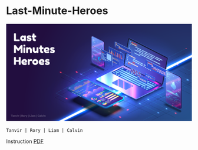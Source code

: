 # Last-Minute-Heroes

![Team!](./.ignore/LMH.png)
```md
Tanvir | Rory | Liam | Calvin
```

Instruction 
[PDF](./.ignore/COS10026-Project-Part-1-Description.pdf)